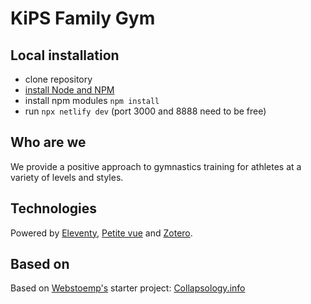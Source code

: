 # KiPS Family Gym

## Local installation

- clone repository
- [install Node and NPM](https://nodejs.org)
- install npm modules `npm install`
- run `npx netlify dev` (port 3000 and 8888 need to be free)


## Who are we

We provide a positive approach to gymnastics training for athletes at a variety of levels and styles.

## Technologies

Powered by [Eleventy](https://www.11ty.dev/), [Petite vue](https://github.com/alpinejs/alpine) and [Zotero](https://www.zotero.org/).

## Based on 

Based on [Webstoemp's](https://www.webstoemp.com) starter project: [Collapsology.info](https://www.collapsology.info) 
